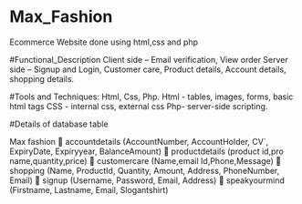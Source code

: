 # Max_Fashion
Ecommerce Website done using html,css and php

#Functional_Description
Client side – Email verification, View order
Server side – Signup and Login, Customer care, Product details, Account details, shopping details.

#Tools and Techniques:
Html, Css, Php.
Html - tables, images, forms, basic html tags
CSS - internal css, external css
Php- server-side scripting.

#Details of database table

Max fashion
 accountdetails (AccountNumber, AccountHolder, CV`,
ExpiryDate, Expiryyear, BalanceAmount)
 productdetails (product id,pro name,quantity,price)
 customercare (Name,email Id,Phone,Message)
 shopping (Name, ProductId, Quantity, Amount, Address,
PhoneNumber, Email)
 signup (Username, Password, Email, Address)
 speakyourmind (Firstname, Lastname, Email, Slogantshirt)

